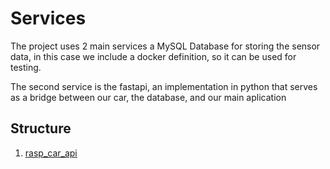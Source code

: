 # Services
The project uses 2 main services a MySQL Database for storing the sensor data, in this case we include a docker definition, so it can be used for testing. 

The second service is the fastapi, an implementation in python that serves as a bridge between our car, the database, and our main aplication

## Structure
1.  [rasp_car_api](/rasp_car_api/)